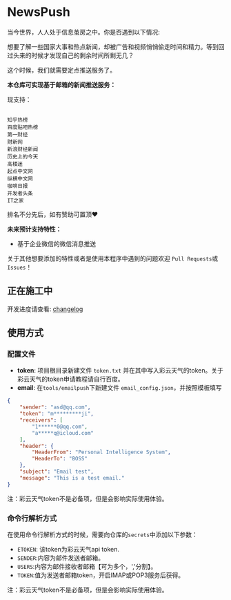 # NewsPush
当今世界，人人处于信息茧房之中。你是否遇到以下情况:

想要了解一些国家大事和热点新闻，却被广告和视频悄悄偷走时间和精力。等到回过头来的时候才发现自己的剩余时间所剩无几？

这个时候，我们就需要定点推送服务了。

**本仓库可实现基于邮箱的新闻推送服务：**

现支持：

```

知乎热榜
百度贴吧热榜
第一财经
财新网
新浪财经新闻
历史上的今天
高楼迷
起点中文网
纵横中文网
咖啡日报
开发者头条
IT之家
```

排名不分先后，如有赞助可置顶❤️

**未来预计支持特性：**

- 基于企业微信的微信消息推送

关于其他想要添加的特性或者是使用本程序中遇到的问题欢迎 `Pull Requests`或`Issues`！

## 正在施工中

开发进度请查看: [changelog](./CHANGELOG.md)



## 使用方式
### 配置文件
- **token**: 项目根目录新建文件 `token.txt` 并在其中写入彩云天气的token。关于彩云天气的token申请教程请自行百度。
- **email**: 在`tools/emailpush`下新建文件 `email_config.json`，并按照模板填写

```json
{
    "sender": "asd@qq.com",
    "token": "m*********ji",
    "receivers": [
        "1******0@qq.com",
        "a*****q@icloud.com"
    ],
    "header": {
        "HeaderFrom": "Personal Intelligence System",
        "HeaderTo": "BOSS"
    },
    "subject": "Email test",
    "message": "This is a test email."
}
```
注：彩云天气token不是必备项，但是会影响实际使用体验。


### 命令行解析方式

在使用命令行解析方式的时候，需要向仓库的`secrets`中添加以下参数：

- `ETOKEN`: 该token为彩云天气api token.
- `SENDER`:内容为邮件发送者邮箱。
- `USERS`:内容为邮件接收者邮箱【可为多个，','分割】。
- `TOKEN`:值为发送者邮箱token，开启IMAP或POP3服务后获得。

注：彩云天气token不是必备项，但是会影响实际使用体验。
